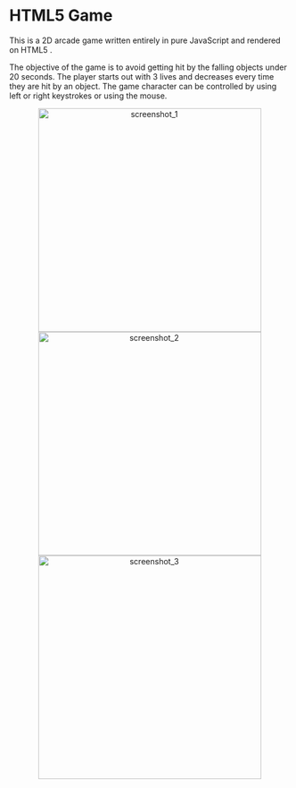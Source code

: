 # HTML5 Game

This is a 2D arcade game written entirely in pure JavaScript and rendered on HTML5 <canvas>.

The objective of the game is to avoid getting hit by the falling objects under 20 seconds.  The player starts out with 3 lives and decreases every time they are hit by an object.  The game character can be controlled by using left or right keystrokes or using the mouse.  

<p align="center">
<img src="https://github.com/sam-kham/html5-game/blob/master/pics/shot_1.png" alt="screenshot_1" width="400"/>
<img src="https://github.com/sam-kham/html5-game/blob/master/pics/shot_2.png" alt="screenshot_2" width="400"/>
<img src="https://github.com/sam-kham/html5-game/blob/master/pics/shot_3.png" alt="screenshot_3" width="400"/>
</p>
